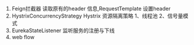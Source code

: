 1. Feign拦截器 读取原有的header 信息,RequestTemplate 设置header
1. HystrixConcurrencyStrategy 
   Hystrix 资源隔离策略 1、线程池 2、信号量模式
1. EurekaStateListener 监听服务的注册与下线
1. web flow  